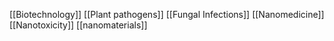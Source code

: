 [[Biotechnology]]
[[Plant pathogens]]
[[Fungal Infections]]
[[Nanomedicine]]
[[Nanotoxicity]]
[[nanomaterials]]
